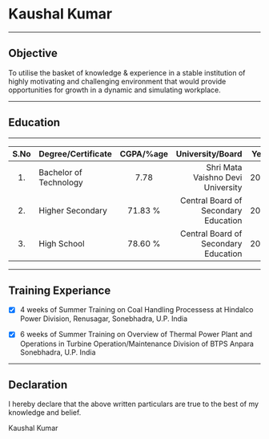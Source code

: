 # Kaushal Kumar
---
## Objective

To utilise the basket of knowledge & experience in a stable institution of highly motivating and challenging environment that would provide opportunities for growth in a dynamic and simulating workplace.

---
## Education
---

 |S.No  | Degree/Certificate | CGPA/%age | University/Board | Year |
 |:---: | :---               | :---:     | ---:             | ---  |
 |1.    |   Bachelor of Technology | 7.78 | Shri Mata Vaishno Devi University | 2015 |
 |2.    | Higher Secondary | 71.83 % | Central Board of Secondary Education | 2010 |
 |3.    | High School | 78.60 % | Central Board of Secondary Education | 2008 |


---

## Training Experiance

- [x] 4 weeks of Summer Training on Coal Handling Processess at Hindalco Power Division, Renusagar, Sonebhadra, U.P. India

- [x] 6 weeks of Summer Training on Overview of Thermal Power Plant and Operations in Turbine Operation/Maintenance Division of BTPS Anpara Sonebhadra, U.P. India

---

## Declaration

I hereby declare that the above written particulars are true to the best of my knowledge and belief.

Kaushal Kumar

